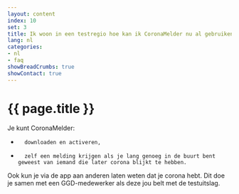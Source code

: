 ```yaml
---
layout: content
index: 10
set: 3
title: Ik woon in een testregio hoe kan ik CoronaMelder nu al gebruiken?
lang: nl
categories:
- nl
- faq
showBreadCrumbs: true
showContact: true
---
```


# {{ page.title }}

Je kunt CoronaMelder:

-    	downloaden en activeren,
-    	zelf een melding krijgen als je lang genoeg in de buurt bent geweest van iemand die later corona blijkt te hebben.

Ook kun je via de app aan anderen laten weten dat je corona hebt. Dit doe je samen met een GGD-medewerker als deze jou belt met de testuitslag.
